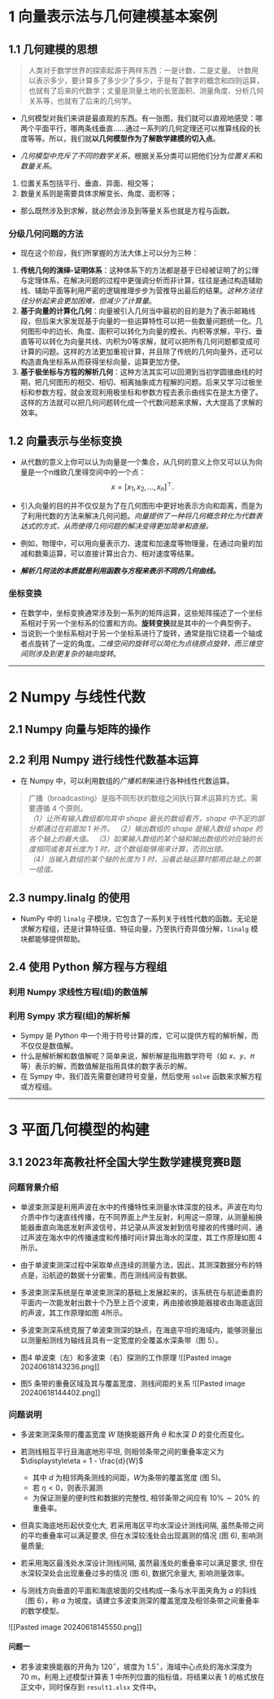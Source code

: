# 1 向量表示法与几何建模基本案例

## 1.1 几何建模的思想

>  人类对于数学世界的探索起源于两样东西：一是计数，二是丈量。
>   计数用以表示多少，要计算多了多少少了多少，于是有了数字的概念和四则运算，也就有了后来的代数学；丈量是测量土地的长宽面积、测量角度、分析几何关系等，也就有了后来的几何学。

-  几何模型对我们来讲是最直观的东西。有一张图，我们就可以直观地感受：哪两个平面平行，哪两条线垂直……通过一系列的几何定理还可以推算线段的长度等等。所以，我们就**以几何模型作为了解数学建模的切入点**。

-  *几何模型中充斥了不同的数学关系*，根据关系分类可以把他们分为*位置关系*和*数量关系*。
1.  位置关系包括平行、垂直、异面、相交等；
2.  数量关系则是需要具体求解变长、角度、面积等；
-  那么既然涉及到求解，就必然会涉及到等量关系也就是方程与函数。

### 分级几何问题的方法

-  现在这个阶段，我们所掌握的方法大体上可以分为三种：
1.  **传统几何的演绎-证明体系**：这种体系下的方法都是基于已经被证明了的公理与定理体系，在解决问题的过程中更强调分析而非计算，往往是通过构造辅助线、辅助平面等利用严密的逻辑推理步步为营推导出最后的结果。*这种方法往往分析起来会更加困难，但减少了计算量*。
2.  **基于向量的计算化几何**：向量被引入几何当中最初的目的是为了表示邮箱线段，但后来大家发现基于向量的一些运算特性可以把一些数量问题统一化。几何图形中的边长、角度、面积可以转化为向量的模长、内积等求解，平行、垂直等可以转化为向量共线、内积为0等求解，就可以把所有几何问题都变成可计算的问题。这样的方法更加重视计算，并且除了传统的几何向量外，还可以构造直角坐标系从而获得坐标向量，运算更加方便。
3.  **基于极坐标与方程的解析几何**：这种方法其实可以回溯到当初学圆锥曲线的时期，把几何图形的相交、相切、相离抽象成方程解的问题。后来又学习过极坐标和参数方程，就会发现利用极坐标和参数方程去表示曲线实在是太方便了。这样的方法就可以把几何问题转化成一个代数问题来求解，大大提高了求解的效率。

## 1.2 向量表示与坐标变换

-  从代数的意义上你可以认为向量是一个集合，从几何的意义上你又可以认为向量是一个n维欧几里得空间中的一个点：$$
x = [x_{1}, x_{2}, \dots, x_{n}]^{\top}. \tag{1.1.1}
$$
-  引入向量的目的并不仅仅是为了在几何图形中更好地表示方向和距离，而是为了利用代数的方法来解决几何问题。*向量提供了一种将几何概念转化为代数表达式的方式，从而使得几何问题的解决变得更加简单和直接。*
-  例如，物理中，可以用向量表示力、速度和加速度等物理量，在通过向量的加减和数乘运算，可以直接计算出合力、相对速度等结果。

-  ***解析几何法的本质就是利用函数与方程来表示不同的几何曲线。***

### 坐标变换

-  在数学中，坐标变换通常涉及到一系列的矩阵运算，这些矩阵描述了一个坐标系相对于另一个坐标系的位置和方向。**旋转变换**就是其中的一个典型例子。
-  当说到一个坐标系相对于另一个坐标系进行了旋转，通常是指它绕着一个轴或者点旋转了一定的角度。*二维空间的旋转可以简化为点绕原点旋转，而三维空间则涉及到更复杂的轴向旋转*。

---

# 2 Numpy 与线性代数

## 2.1 Numpy 向量与矩阵的操作
## 2.2 利用 Numpy 进行线性代数基本运算

-  在 Numpy 中，可以利用数组的*广播机制*来进行各种线性代数运算。

> 广播（broadcasting）是指不同形状的数组之间执行算术运算的方式。需要遵循 4 个原则。  
*（1）让所有输入数组都向其中 shape 最长的数组看齐，shape 中不足的部分都通过在前面加 1 补齐。*
*（2）输出数组的 shape 是输入数组 shape 的各个轴上的最大值。*
*（3）如果输入数组的某个轴和输出数组的对应轴的长度相同或者其长度为 1 时，这个数组能够用来计算，否则出错。*  
*（4）当输入数组的某个轴的长度为 1 时，沿着此轴运算时都用此轴上的第一组值。*

## 2.3 numpy.linalg 的使用

-  NumPy 中的 `linalg` 子模块，它包含了一系列关于线性代数的函数。无论是求解方程组，还是计算特征值、特征向量，乃至执行奇异值分解，`linalg` 模块都能够提供帮助。

## 2.4 使用 Python 解方程与方程组

### 利用 Numpy 求线性方程(组)的数值解

### 利用 Sympy 求方程(组)的解析解

-  Sympy 是 Python 中一个用于符号计算的库，它可以提供方程的解析解，而不仅仅是数值解。
-  什么是解析解和数值解呢？简单来说，解析解是指用数学符号（如 𝑥、𝑦、𝜋 等）表示的解，而数值解是指用具体的数字表示的解。
-  在 Sympy 中，我们首先需要创建符号变量，然后使用 `solve` 函数来求解方程或方程组。

---

# 3 平面几何模型的构建

## 3.1 2023年高教社杯全国大学生数学建模竞赛B题

### 问题背景介绍

-  单波束测深是利用声波在水中的传播特性来测量水体深度的技术。声波在均匀介质中作匀速直线传播，在不同界面上产生反射，利用这一原理，从测量船换能器垂直向海底发射声波信号，并记录从声波发射到信号接收的传播时间，通过声波在海水中的传播速度和传播时间计算出海水的深度，其工作原理如图 4 所示。
-  由于单波束测深过程中采取单点连续的测量方法，因此，其测深数据分布的特点是，沿航迹的数据十分密集，而在测线间没有数据。

-  多波束测深系统是在单波束测深的基础上发展起来的，该系统在与航迹垂直的平面内一次能发射出数十个乃至上百个波束，再由接收换能器接收由海底返回的声波，其工作原理如图 4所示。
-  多波束测深系统克服了单波束测深的缺点，在海底平坦的海域内，能够测量出以测量船测线为轴线且具有一定宽度的全覆盖水深条带（图 5）。

-  图4 单波束（左）和多波束（右）探测的工作原理
![[Pasted image 20240618143236.png]] 

- 图5 条带的重叠区域及其与覆盖宽度、测线间距的关系
![[Pasted image 20240618144402.png]]

### 问题说明

-  多波束测深条带的覆盖宽度 $W$ 随换能器开角 $\theta$ 和水深 $D$ 的变化而变化。
-   若测线相互平行且海底地形平坦, 则相邻条带之间的重叠率定义为 $\displaystyle\eta = 1 - \frac{d}{W}$
	-   其中 $d$ 为相邻两条测线的间距，$W$为条带的覆盖宽度 (图 5)。
	-  若 $\eta < 0$，则表示漏测
	-  为保证测量的便利性和数据的完整性, 相邻条带之间应有 $10\% \sim 20\%$ 的重叠率。

-  但真实海底地形起伏变化大, 若采用海区平均水深设计测线间隔, 虽然条带之间的平均重叠率可以满足要求, 但在水深较浅处会出现漏测的情况 (图 6), 影响测量质量; 
-  若采用海区最浅处水深设计测线间隔, 虽然最浅处的重叠率可以满足要求, 但在水深较深处会出现重叠过多的情况 (图 6), 数据冗余量大, 影响测量效率。
-  与测线方向垂直的平面和海底坡面的交线构成一条与水平面夹角为 𝛼 的斜线（图 6），称 𝛼 为坡度。请建立多波束测深的覆盖宽度及相邻条带之间重叠率的数学模型。

![[Pasted image 20240618145550.png]]

#### 问题一

-  若多波束换能器的开角为 $120^{\circ}$，坡度为 $1.5^{\circ}$，海域中心点处的海水深度为 $70 ~\mathrm{m}$，利用上述模型计算表 1 中所列位置的指标值，将结果以表 1 的格式放在正文中，同时保存到 `result1.xlsx` 文件中。